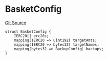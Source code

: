 # BasketConfig
[Git Source](https://github.com/larrythecucumber321/protocol/blob/0e60393685a4ae7994ac986273cdfa4cf9c069ed/contracts/p0/BasketHandler.sol)


```solidity
struct BasketConfig {
    IERC20[] erc20s;
    mapping(IERC20 => uint192) targetAmts;
    mapping(IERC20 => bytes32) targetNames;
    mapping(bytes32 => BackupConfig) backups;
}
```

